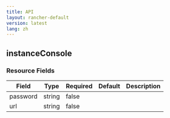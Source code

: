 ```yaml
---
title: API
layout: rancher-default
version: latest
lang: zh
---
```


## instanceConsole





### Resource Fields

Field | Type | Required | Default | Description
---|---|---|---|---
password | string | false |  | 
url | string | false |  | 

